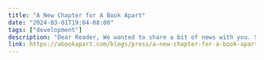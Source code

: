 ```yaml
---
title: "A New Chapter for A Book Apart"
date: "2024-03-01T19:04-08:00"
tags: ["development"]
description: "Dear Reader, We wanted to share a bit of news with you. Since opening our doors in 2010, we’ve navigated considerable change—from rising production costs, to fluctuating fulfillment needs, to evolving operational strategies. Largely, experiencing such change has inspired us to shift, flex, and transform. More recently, it is testing the sustainability of our business, and after careful consideration we"
link: https://abookapart.com/blogs/press/a-new-chapter-for-a-book-apart
---
```

